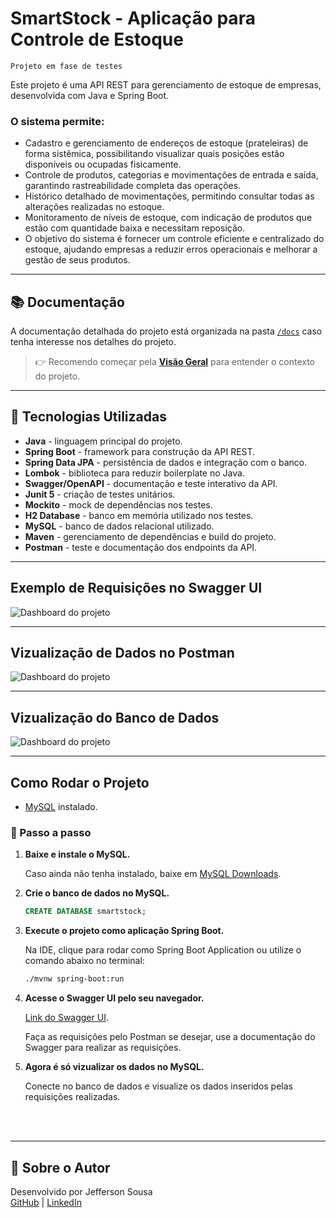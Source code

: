 # SmartStock - Aplicação para Controle de Estoque 

```Projeto em fase de testes```

Este projeto é uma API REST para gerenciamento de estoque de empresas, desenvolvida com Java e Spring Boot.

### O sistema permite:

- Cadastro e gerenciamento de endereços de estoque (prateleiras) de forma sistêmica, possibilitando visualizar quais posições estão disponíveis ou ocupadas fisicamente.
- Controle de produtos, categorias e movimentações de entrada e saída, garantindo rastreabilidade completa das operações.
- Histórico detalhado de movimentações, permitindo consultar todas as alterações realizadas no estoque.
- Monitoramento de níveis de estoque, com indicação de produtos que estão com quantidade baixa e necessitam reposição.
- O objetivo do sistema é fornecer um controle eficiente e centralizado do estoque, ajudando empresas a reduzir erros operacionais e melhorar a gestão de seus produtos.


---

## 📚 Documentação

A documentação detalhada do projeto está organizada na pasta [`/docs`](./docs) caso tenha interesse nos detalhes do projeto.  

> 👉 Recomendo começar pela **[Visão Geral](./docs/01-visão-geral.md)** para entender o contexto do projeto.

---

## 🚀 Tecnologias Utilizadas

- **Java** -  linguagem principal do projeto.
- **Spring Boot** - framework para construção da API REST.
- **Spring Data JPA** - persistência de dados e integração com o banco.
- **Lombok** - biblioteca para reduzir boilerplate no Java.
- **Swagger/OpenAPI** - documentação e teste interativo da API.
- **Junit 5** - criação de testes unitários.
- **Mockito** - mock de dependências nos testes.
- **H2 Database** - banco em memória utilizado nos testes.
- **MySQL** - banco de dados relacional utilizado.
- **Maven** - gerenciamento de dependências e build do projeto.
- **Postman** - teste e documentação dos endpoints da API.

---

## Exemplo de Requisições no Swagger UI

![Dashboard do projeto](docs/images/SwaggerUI.png)

---

## Vizualização de Dados no Postman

![Dashboard do projeto](docs/images/Postman.png)

---

## Vizualização do Banco de Dados

![Dashboard do projeto](docs/images/H2%20Console.png)

---

## Como Rodar o Projeto

- [MySQL](https://dev.mysql.com/downloads/) instalado.

### 📝 Passo a passo

1. **Baixe e instale o MySQL.**

   Caso ainda não tenha instalado, baixe em [MySQL Downloads](https://dev.mysql.com/downloads/).

2. **Crie o banco de dados no MySQL.**

   ```sql
   CREATE DATABASE smartstock;

3. **Execute o projeto como aplicação Spring Boot.**

    Na IDE, clique para rodar como Spring Boot Application ou utilize o comando abaixo no terminal:
    ```bash
    ./mvnw spring-boot:run
    ```
4. **Acesse o Swagger UI pelo seu navegador.**

    [Link do Swagger UI](http://localhost:8080/swagger-ui/index.html).

    Faça as requisições pelo Postman se desejar, use a documentação do Swagger para realizar as requisições.

5. **Agora é só vizualizar os dados no MySQL.**
    
    Conecte no banco de dados e visualize os dados inseridos pelas requisições realizadas.

<br><br>

---

## 🙋 Sobre o Autor

Desenvolvido por Jefferson Sousa  
[GitHub](https://github.com/JeffSSousa) | [LinkedIn](https://www.linkedin.com/in/jefferson-sousa-8b93a81a2/)